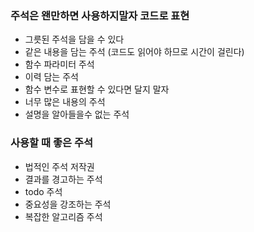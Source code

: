 ### 주석은 왠만하면 사용하지말자 코드로 표현
- 그릇된 주석을 담을 수 있다
- 같은 내용을 담는 주석 (코드도 읽어야 하므로 시간이 걸린다)
- 함수 파라미터 주석
- 이력 담는 주석
- 함수 변수로 표현할 수 있다면 달지 말자
- 너무 많은 내용의 주석
- 설명을 알아들을수 없는 주석

### 사용할 때 좋은 주석
- 법적인 주석 저작권
- 결과를 경고하는 주석
- todo 주석
- 중요성을 강조하는 주석
- 복잡한 알고리즘 주석
